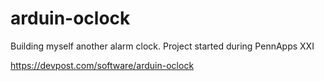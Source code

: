 # arduin-oclock
Building myself another alarm clock. Project started during PennApps XXI

https://devpost.com/software/arduin-oclock
